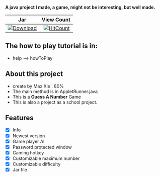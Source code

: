  <b>A java project I made, a game, might not be interesting, but well made.</b>
 
 
| Jar | View Count |
| :---: | :---: |
 [![Download](https://img.shields.io/badge/JavaGame-Download-blue.svg)](https://github.com/maxxie114/JavaSmallProject/releases) | [![HitCount](http://hits.dwyl.io/maxxie114/JavaSmallProject.svg)](http://hits.dwyl.io/maxxie114/JavaSmallProject) |

## The how to play tutorial is in:
- help --> howToPlay
## About this project
- create by Max Xie : 80%
- The main method is in AppletRunner.java
- This is a <b>Guess A Number</b> Game
- This is also a project as a school project.

## Features
- [x] Info
- [x] Newest version
- [x] Game player AI
- [x] Password protected window
- [x] Gaming hotkey
- [x] Customizable maximum number
- [x] Customizable difficulty
- [x] Jar file
